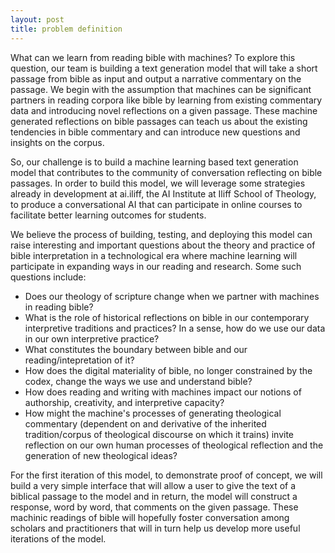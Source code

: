 ```yaml
---
layout: post
title: problem definition
---
```


What can we learn from reading bible with machines? To explore this question, our team is building a text generation model that will take a short passage from bible as input and output a narrative commentary on the passage. We begin with the assumption that machines can be significant partners in reading corpora like bible by learning from existing commentary data and introducing novel reflections on a given passage. These machine generated reflections on bible passages can teach us about the existing tendencies in bible commentary and can introduce new questions and insights on the corpus.

So, our challenge is to build a machine learning based text generation model that contributes to the community of conversation reflecting on bible passages. In order to build this model, we will leverage some strategies already in development at ai.iliff, the AI Institute at Iliff School of Theology, to produce a conversational AI that can participate in online courses to facilitate better learning outcomes for students. 

We believe the process of building, testing, and deploying this model can raise interesting and important questions about the theory and practice of bible interpretation in a technological era where machine learning will participate in expanding ways in our reading and research. Some such questions include:

* Does our theology of scripture change when we partner with machines in reading bible? 
* What is the role of historical reflections on bible in our contemporary interpretive traditions and practices? In a sense, how do we use our data in our own interpretive practice? 
* What constitutes the boundary between bible and our reading/intepretation of it? 
* How does the digital materiality of bible, no longer constrained by the codex, change the ways we use and understand bible? 
* How does reading and writing with machines impact our notions of authorship, creativity, and interpretive capacity?
* How might the machine's processes of generating theological commentary (dependent on and derivative of the inherited tradition/corpus of theological discourse on which it trains) invite reflection on our own human processes of theological reflection and the generation of new theological ideas? 

For the first iteration of this model, to demonstrate proof of concept, we will build a very simple interface that will allow a user to give the text of a biblical passage to the model and in return, the model will construct a response, word by word, that comments on the given passage. These machinic readings of bible will hopefully foster conversation among scholars and practitioners that will in turn help us develop more useful iterations of the model. 
